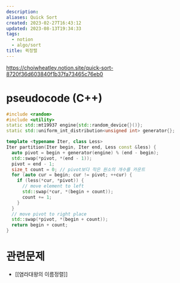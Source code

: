 ```yaml
---
description:
aliases: Quick Sort
created: 2023-02-27T16:43:12
updated: 2023-08-13T19:34:33
tags:
  - notion
  - algo/sort
title: 퀵정렬
---
```

<https://choiwheatley.notion.site/quick-sort-8720f36d603840f1b37fa73465c76eb0>

# pseudocode (C++)

```c++
#include <random>
#include <utility>
static std::mt19937 engine{std::random_device{}()};
static std::uniform_int_distribution<unsigned int> generator{};

template <typename Iter, class Less>
Iter partition(Iter begin, Iter end, Less const &less) {
  auto pivot = begin + generator(engine) % (end - begin);
  std::swap(*pivot, *(end - 1));
  pivot = end - 1;
  size_t count = 0; // pivot보다 작은 원소의 개수를 카운트
  for (auto cur = begin; cur != pivot; ++cur) {
    if (less(*cur, *pivot)) {
      // move element to left
      std::swap(*cur, *(begin + count));
      count += 1;
    }
  }
  // move pivot to right place
  std::swap(*pivot, *(begin + count));
  return begin + count;
}
```

# 관련문제

- [[염라대왕의 이름정렬]]
